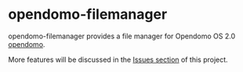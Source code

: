 opendomo-filemanager
===============

opendomo-filemanager provides a file manager for Opendomo OS 2.0 [opendomo](http://es.opendomo.org). 

More features will be discussed in the [Issues section](https://github.com/jmirasb/opendomo-wireless/issues) of this project.
